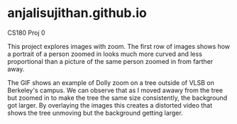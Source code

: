 # anjalisujithan.github.io
CS180 Proj 0

This project explores images with zoom. The first row of images shows how a portrait of a person zoomed in looks much more curved and less proportional than a picture of the same person zoomed in from farther away.

The GIF shows an example of Dolly zoom on a tree outside of VLSB on Berkeley's campus. We can observe that as I moved awawy from the tree but zoomed in to make the tree the same size consistently, the background got larger. By overlaying the images this creates a distorted video that shows the tree unmoving but the background getting larger.